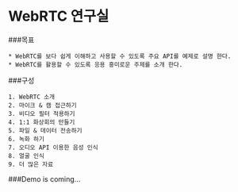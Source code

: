 # WebRTC 연구실


###목표

	* WebRTC를 보다 쉽게 이해하고 사용할 수 있도록 주요 API를 예제로 설명 한다.
	* WebRTC를 활용할 수 있도록 응용 흥미로운 주제를 소개 한다.


###구성

	1. WebRTC 소개
	2. 마이크 & 캠 접근하기
	3. 비디오 필터 적용하기
	4. 1:1 화상회의 만들기
	5. 파일 & 데이터 전송하기
	6. 녹화 하기
	7. 오디오 API 이용한 음성 인식
	8. 얼굴 인식
	9. 더 많은 자료

###Demo is coming...
